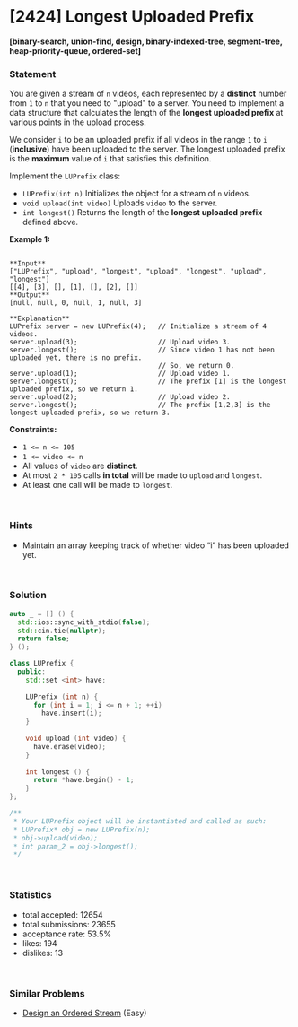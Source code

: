 # [2424] Longest Uploaded Prefix

**[binary-search, union-find, design, binary-indexed-tree, segment-tree, heap-priority-queue, ordered-set]**

### Statement

You are given a stream of `n` videos, each represented by a **distinct** number from `1` to `n` that you need to "upload" to a server. You need to implement a data structure that calculates the length of the **longest uploaded prefix** at various points in the upload process.

We consider `i` to be an uploaded prefix if all videos in the range `1` to `i` (**inclusive**) have been uploaded to the server. The longest uploaded prefix is the **maximum** value of `i` that satisfies this definition.  

  

Implement the `LUPrefix` class:

* `LUPrefix(int n)` Initializes the object for a stream of `n` videos.
* `void upload(int video)` Uploads `video` to the server.
* `int longest()` Returns the length of the **longest uploaded prefix** defined above.


**Example 1:**

```

**Input**
["LUPrefix", "upload", "longest", "upload", "longest", "upload", "longest"]
[[4], [3], [], [1], [], [2], []]
**Output**
[null, null, 0, null, 1, null, 3]

**Explanation**
LUPrefix server = new LUPrefix(4);   // Initialize a stream of 4 videos.
server.upload(3);                    // Upload video 3.
server.longest();                    // Since video 1 has not been uploaded yet, there is no prefix.
                                     // So, we return 0.
server.upload(1);                    // Upload video 1.
server.longest();                    // The prefix [1] is the longest uploaded prefix, so we return 1.
server.upload(2);                    // Upload video 2.
server.longest();                    // The prefix [1,2,3] is the longest uploaded prefix, so we return 3.

```

**Constraints:**
* `1 <= n <= 105`
* `1 <= video <= n`
* All values of `video` are **distinct**.
* At most `2 * 105` calls **in total** will be made to `upload` and `longest`.
* At least one call will be made to `longest`.


<br>

### Hints

- Maintain an array keeping track of whether video “i” has been uploaded yet.

<br>

### Solution

```cpp
auto _ = [] () {
  std::ios::sync_with_stdio(false);
  std::cin.tie(nullptr);
  return false;
} ();

class LUPrefix {
  public:
    std::set <int> have;
  
    LUPrefix (int n) {
      for (int i = 1; i <= n + 1; ++i)
        have.insert(i);
    }
    
    void upload (int video) {
      have.erase(video);
    }
    
    int longest () {
      return *have.begin() - 1;
    }
};

/**
 * Your LUPrefix object will be instantiated and called as such:
 * LUPrefix* obj = new LUPrefix(n);
 * obj->upload(video);
 * int param_2 = obj->longest();
 */
```

<br>

### Statistics

- total accepted: 12654
- total submissions: 23655
- acceptance rate: 53.5%
- likes: 194
- dislikes: 13

<br>

### Similar Problems

- [Design an Ordered Stream](https://leetcode.com/problems/design-an-ordered-stream) (Easy)
